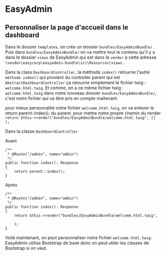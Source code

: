 # EasyAdmin

## Personnaliser la page d'accueil dans le dashboard

Dans le dossier `templates`, on crée un dossier `bundles/EasyAdminBundle/` .
Puis dans `bundles/EasyAdminBundle/` on va mettre tout le contenu qu'il y a dans le dossier `views` de EasyAdmin qui est dans le `vendor` à cette adresse  `\vendor\easycorp\easyadmin-bundle\src\Resources\views` .

Dans la class `DashboardController`, la méthode `index()` retourne l'autre `méthode index()` qui provient du controller parent qui est `AbstractDashboardController` 
ça retourne simplement le fichier twig : `welcome.html.twig`. 
Et comme, on a ce même fichier twig : `welcome.html.twig` dans notre nouveau dossier `bundles/EasyAdminBundle/`, c'est notre fichier qui va être pris en compte maitenant.

pour mieux personnalité notre fichier `welcome.html.twig`, on va enlever le return parent::index(); du parent. pour mettre notre propre chemin du render `return $this->render("bundles/EasyAdminBundle/welcome.html.twig", [] );`

Dans la classe `DashboardController`

Avant

    /**
     * @Route("/admin", name="admin")
     */
    public function index(): Response
    {
        return parent::index();
    }


Après

    /**
     * @Route("/admin", name="admin")
     */
    public function index(): Response
    {
        return $this->render("bundles/EasyAdminBundle/welcome.html.twig",

        );
    }

Voilà maintenant, on peut personnaliser notre fichier `welcome.html.twig`. 
EasyAdmin utilise Bootstrap de base donc on peut utiler les classes de Bootstrap si on veut. 